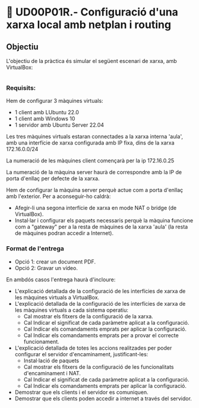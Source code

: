 # 📎 UD00P01R.- Configuració d'una xarxa local amb netplan i routing

## Objectiu

L'objectiu de la pràctica és simular el següent escenari de xarxa, amb VirtualBox:

<div data-full-width="true">

<figure><img src="../.gitbook/assets/UD00P01R. esquema de red a configurar en la práctica.png" alt=""><figcaption></figcaption></figure>

</div>





### Requisits:

Hem de configurar 3 màquines virtuals:

* 1 client amb LUbuntu 22.0
* 1 client amb Windows 10
* 1 servidor amb Ubuntu Server 22.04

Les tres màquines virtuals estaran connectades a la xarxa interna 'aula', amb una interfície de xarxa configurada amb IP fixa, dins de la xarxa 172.16.0.0/24

La numeració de les màquines client començarà per la ip 172.16.0.25

La numeració de la màquina server haurà de correspondre amb la IP de porta d'enllaç per defecte de la xarxa.

Hem de configurar la màquina server perquè actue com a porta d'enllaç amb l'exterior.  Per a aconseguir-ho caldrà:

* Afegir-li una segona interfície de xarxa en mode NAT o bridge (de VirtualBox).
* Instal·lar i configurar els paquets necessaris perquè la màquina funcione com a "gateway" per a la resta de màquines de la xarxa 'aula' (la resta de màquines podran accedir a Internet).&#x20;

### Format de l'entrega

* Opció 1: crear un document PDF.
* Opció 2: Gravar un vídeo.

En ambdós casos l'entrega haurà d'incloure:

* L'explicació detallada de la configuració de les interfícies de xarxa de les màquines virtuals a VirtualBox.
* L'explicació detallada de la configuració de les interfícies de xarxa de les màquines virtuals a cada sistema operatiu:
  * Cal mostrar els fitxers de la configuració de la xarxa.
  * Cal Indicar el significat de cada paràmetre aplicat a la configuració.
  * Cal Indicar els comandaments emprats per aplicar la configuració.
  * Cal Indicar els comandaments emprats per a provar el correcte funcionament.
* L'explicació detallada de totes les accions realitzades per poder configurar el servidor d'encaminament, justificant-les:
  * Instal·lació de paquets
  * Cal mostrar els fitxers de la configuració de les funcionalitats d'encaminament i NAT.
  * Cal Indicar el significat de cada paràmetre aplicat a la configuració.
  * Cal Indicar els comandaments emprats per aplicar la configuració.
* Demostrar que els clients i el servidor es comuniquen.
* Demostrar que els clients poden accedir a internet a través del servidor.

